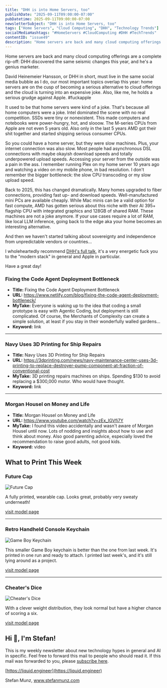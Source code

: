 ```yaml
---
title: "DHH is into Home Servers, too"
publishDate: "2025-09-11T09:00:00-07:00"
pubDatetime: 2025-09-11T09:00:00-07:00
newsletterSubject: "DHH is into Home Servers, too"
tags: ["Home Servers", "Cloud Computing", "DHH", "Technology Trends"]
socialMediaHashtags: "#HomeServers #CloudComputing #DHH #TechTrends"
contentID: "issue49"
description: "Home servers are back and many cloud computing offerings are a complete rip-off: DHH discovered the same seismic changes this year, and he's a genius marketer."
---
```


Home servers are back and many cloud computing offerings are a complete rip-off: DHH discovered the same seismic changes this year, and he's a genius marketer.

David Heinemeier Hansson, or DHH in short, must live in the same social media bubble as I do, our most important topics overlap this year: home servers are on the cusp of becoming a serious alternative to cloud offerings and the cloud is turning into an expensive joke. Also, like me, he holds a serious grudge against Apple. #fuckapple

It used to be that home servers were kind of a joke. That's because all home computers were a joke. Intel dominated the scene with no real competition. SSDs were tiny or nonexistent. This made computers and notebooks were power-hungry, hot, and slooow. The M-series CPUs from Apple are not even 5 years old. Also only in the last 5 years AMD got their shit together and started shipping serious consumer CPUs.

So you could have a home server, but they were slow machines. Plus, your internet connection was also slow. Most people had asynchronous DSL connections with maybe okayish download speeds and totally underpowered upload speeds. Accessing your server from the outside was a pain in the ass. I remember running Plex on my home server 10 years ago and watching a video on my mobile phone, in bad resolution. I don't remember the bigger bottleneck: the slow CPU transcoding or my slow upload speed.

Back to 2025, this has changed dramatically. Many homes upgraded to fiber connections, providing fast up- and download speeds. Well-manufactured mini PCs are available cheaply. While Mac minis can be a valid option for fast compute, AMD has gotten serious about this niche with their AI 395+ flagship CPU with integrated graphics and 128GB of shared RAM. These machines are not a joke anymore. If your use cases require a lot of RAM, like local LLM inference, going back to the edge aka your home becomes an interesting alternative.

And then we haven't started talking about sovereignty and independence from unpredictable vendors or countries...

I wholeheartedly recommend [DHH's full talk](https://www.youtube.com/watch?v=gcwzWzC7gUA_), it's a very energetic fuck you to the "modern stack" in general and Apple in particular.

Have a great day!

<!--LINKS_SEPARATOR-->

### Fixing the Code Agent Deployment Bottleneck

- **Title:** Fixing the Code Agent Deployment Bottleneck
- **URL:** https://www.netlify.com/blog/fixing-the-code-agent-deployment-bottleneck/
- **MyTake:** Everyone is waking up to the idea that coding a small prototype is easy with Agentic Coding, but deployment is still complicated. Of course, the Merchants of Complexity can create a simple solution, at least if you stay in their wonderfully walled gardens...
- **Keyword:** link

---

### Navy Uses 3D Printing for Ship Repairs

- **Title:** Navy Uses 3D Printing for Ship Repairs
- **URL:** https://3dprinting.com/news/navy-maintenance-center-uses-3d-printing-to-replace-destroyer-pump-component-at-fraction-of-conventional-cost
- **MyTake:** 3D printing repairs machines on ships. Spending $130 to avoid replacing a $300,000 motor. Who would have thought.
- **Keyword:** link

---

### Morgan Housel on Money and Life

- **Title:** Morgan Housel on Money and Life
- **URL:** https://www.youtube.com/watch?v=zEx_IGVfi7Y
- **MyTake:** I found this video accidentally and wasn't aware of Morgan Housel until now. Lots of nodding and insights about how to use and think about money. Also good parenting advice, especially loved the recommendation to raise good adults, not good kids.
- **Keyword:** video

<!--PRINT_SEPARATOR-->

## What to Print This Week

### Future Cap

![Future Cap](https://makerworld.bblmw.com/makerworld/model/US69b234913b6a5e/design/2025-04-21_c6f897815bd18.jpg)

A fully printed, wearable cap. Looks great, probably very sweaty underneath!

[visit model page](https://makerworld.com/en/models/1341526-future-cap-a-3d-printed-tribute#profileId-1382131)

---

### Retro Handheld Console Keychain

![Game Boy Keychain](https://makerworld.bblmw.com/makerworld/model/US7c6a949f975a1c/design/2024-09-03_5b3cf3a948b65.jpg)

This smaller Game Boy keychain is better than the one from last week. It's printed in one run and ready to attach. I printed last week's, and it's still lying around as a project.

[visit model page](https://makerworld.com/en/models/621233-retro-handheld-console-color-keychain#profileId-545262)

---

### Cheater's Dice

![Cheater's Dice](https://makerworld.bblmw.com/makerworld/model/UScdddf85ebba45d/design/2025-03-31_fa521f8f5eef2.jpg)

With a clever weight distribution, they look normal but have a higher chance of scoring a six.

[visit model page](https://makerworld.com/en/models/1272825-cheater-s-dice#profileId-1299948)

<!--FOOTER_SEPARATOR-->

## Hi 👋, I'm Stefan!

This is my weekly newsletter about new technology hypes in general and AI in specific. Feel free to forward this mail to people who should read it. If this mail was forwarded to you, please [subscribe here](https://liquid.engineer).

[https://liquid.engineer](https://liquid.engineer)

Stefan Munz, www.stefanmunz.com
